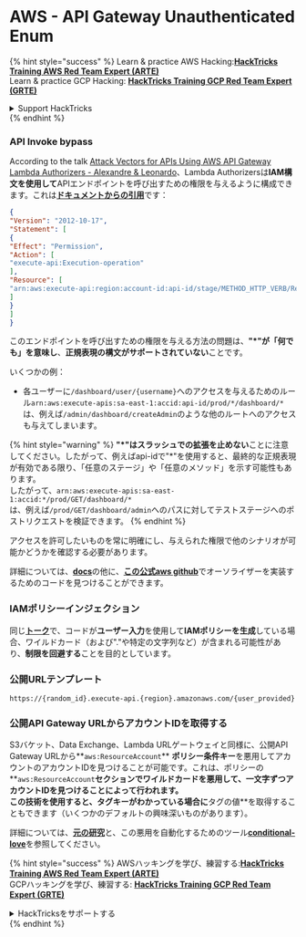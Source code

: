 # AWS - API Gateway Unauthenticated Enum

{% hint style="success" %}
Learn & practice AWS Hacking:<img src="../../../.gitbook/assets/image (1).png" alt="" data-size="line">[**HackTricks Training AWS Red Team Expert (ARTE)**](https://training.hacktricks.xyz/courses/arte)<img src="../../../.gitbook/assets/image (1).png" alt="" data-size="line">\
Learn & practice GCP Hacking: <img src="../../../.gitbook/assets/image (2).png" alt="" data-size="line">[**HackTricks Training GCP Red Team Expert (GRTE)**<img src="../../../.gitbook/assets/image (2).png" alt="" data-size="line">](https://training.hacktricks.xyz/courses/grte)

<details>

<summary>Support HackTricks</summary>

* Check the [**subscription plans**](https://github.com/sponsors/carlospolop)!
* **Join the** 💬 [**Discord group**](https://discord.gg/hRep4RUj7f) or the [**telegram group**](https://t.me/peass) or **follow** us on **Twitter** 🐦 [**@hacktricks\_live**](https://twitter.com/hacktricks\_live)**.**
* **Share hacking tricks by submitting PRs to the** [**HackTricks**](https://github.com/carlospolop/hacktricks) and [**HackTricks Cloud**](https://github.com/carlospolop/hacktricks-cloud) github repos.

</details>
{% endhint %}

### API Invoke bypass

According to the talk [Attack Vectors for APIs Using AWS API Gateway Lambda Authorizers - Alexandre & Leonardo](https://www.youtube.com/watch?v=bsPKk7WDOnE)、Lambda Authorizersは**IAM構文を使用して**APIエンドポイントを呼び出すための権限を与えるように構成できます。これは[**ドキュメントからの引用**](https://docs.aws.amazon.com/apigateway/latest/developerguide/api-gateway-control-access-using-iam-policies-to-invoke-api.html)です：
```json
{
"Version": "2012-10-17",
"Statement": [
{
"Effect": "Permission",
"Action": [
"execute-api:Execution-operation"
],
"Resource": [
"arn:aws:execute-api:region:account-id:api-id/stage/METHOD_HTTP_VERB/Resource-path"
]
}
]
}
```
このエンドポイントを呼び出すための権限を与える方法の問題は、**"\*"が「何でも」を意味し**、**正規表現の構文がサポートされていない**ことです。

いくつかの例：

* 各ユーザーに`/dashboard/user/{username}`へのアクセスを与えるためのルール`arn:aws:execute-apis:sa-east-1:accid:api-id/prod/*/dashboard/*`は、例えば`/admin/dashboard/createAdmin`のような他のルートへのアクセスも与えてしまいます。

{% hint style="warning" %}
**"\*"はスラッシュでの拡張を止めない**ことに注意してください。したがって、例えばapi-idで"\*"を使用すると、最終的な正規表現が有効である限り、「任意のステージ」や「任意のメソッド」を示す可能性もあります。\
したがって、`arn:aws:execute-apis:sa-east-1:accid:*/prod/GET/dashboard/*`\
は、例えば`/prod/GET/dashboard/admin`へのパスに対してテストステージへのポストリクエストを検証できます。
{% endhint %}

アクセスを許可したいものを常に明確にし、与えられた権限で他のシナリオが可能かどうかを確認する必要があります。

詳細については、[**docs**](https://docs.aws.amazon.com/apigateway/latest/developerguide/api-gateway-control-access-using-iam-policies-to-invoke-api.html)の他に、[**この公式aws github**](https://github.com/awslabs/aws-apigateway-lambda-authorizer-blueprints/tree/master/blueprints)でオーソライザーを実装するためのコードを見つけることができます。

### IAMポリシーインジェクション

同じ[**トーク**](https://www.youtube.com/watch?v=bsPKk7WDOnE)で、コードが**ユーザー入力**を使用して**IAMポリシーを生成**している場合、ワイルドカード（および"."や特定の文字列など）が含まれる可能性があり、**制限を回避する**ことを目的としています。

### 公開URLテンプレート
```
https://{random_id}.execute-api.{region}.amazonaws.com/{user_provided}
```
### 公開API Gateway URLからアカウントIDを取得する

S3バケット、Data Exchange、Lambda URLゲートウェイと同様に、公開API Gateway URLから**`aws:ResourceAccount`** **ポリシー条件キー**を悪用してアカウントのアカウントIDを見つけることが可能です。これは、ポリシーの**`aws:ResourceAccount`**セクションでワイルドカードを悪用して、一文字ずつアカウントIDを見つけることによって行われます。\
この技術を使用すると、タグキーがわかっている場合に**タグの値**を取得することもできます（いくつかのデフォルトの興味深いものがあります）。

詳細については、[**元の研究**](https://blog.plerion.com/conditional-love-for-aws-metadata-enumeration/)と、この悪用を自動化するためのツール[**conditional-love**](https://github.com/plerionhq/conditional-love/)を参照してください。

{% hint style="success" %}
AWSハッキングを学び、練習する:<img src="../../../.gitbook/assets/image (1).png" alt="" data-size="line">[**HackTricks Training AWS Red Team Expert (ARTE)**](https://training.hacktricks.xyz/courses/arte)<img src="../../../.gitbook/assets/image (1).png" alt="" data-size="line">\
GCPハッキングを学び、練習する: <img src="../../../.gitbook/assets/image (2).png" alt="" data-size="line">[**HackTricks Training GCP Red Team Expert (GRTE)**<img src="../../../.gitbook/assets/image (2).png" alt="" data-size="line">](https://training.hacktricks.xyz/courses/grte)

<details>

<summary>HackTricksをサポートする</summary>

* [**サブスクリプションプラン**](https://github.com/sponsors/carlospolop)を確認してください！
* **💬 [**Discordグループ**](https://discord.gg/hRep4RUj7f)または[**テレグラムグループ**](https://t.me/peass)に参加するか、**Twitter** 🐦 [**@hacktricks\_live**](https://twitter.com/hacktricks\_live)**をフォローしてください。**
* **[**HackTricks**](https://github.com/carlospolop/hacktricks)および[**HackTricks Cloud**](https://github.com/carlospolop/hacktricks-cloud)のgithubリポジトリにPRを提出してハッキングトリックを共有してください。**

</details>
{% endhint %}
